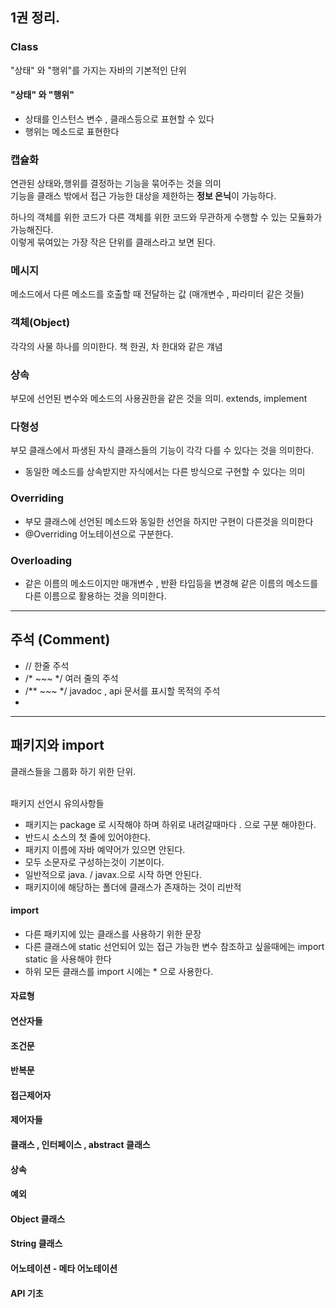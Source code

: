 ## 1권 정리.



### Class
"상태" 와 "행위"를 가지는 자바의 기본적인 단위

#### "상태" 와 "행위"
- 상태를 인스턴스 변수 , 클래스등으로 표현할 수 있다
- 행위는 메소드로 표현한다

### 캡슐화
연관된 상태와,행위를 결정하는 기능을 묶어주는 것을 의미<br>
기능을 클래스 밖에서 접근 가능한 대상을 제한하는 **정보 은닉**이 가능하다.

하나의 객체를 위한 코드가 다른 객체를 위한 코드와 무관하게 수행할 수 있는 모듈화가 가능해진다.<br>
이렇게 묶여있는 가장 작은 단위를 클래스라고 보면 된다.


### 메시지
메소드에서 다른 메소드를 호출할 때 전달하는 값  (매개변수 , 파라미터 같은 것들)

### 객체(Object)
각각의 사물 하나를 의미한다. 책 한권, 차 한대와 같은 걔념

### 상속
부모에 선언된 변수와 메소드의 사용권한을 같은 것을 의미.
extends, implement

### 다형성
부모 클래스에서 파생된 자식 클래스들의 기능이 각각 다를 수 있다는 것을 의미한다.
- 동일한 메소드를 상속받지만 자식에서는 다른 방식으로 구현할 수 있다는 의미

### Overriding
- 부모 클래스에 선언된 메소드와 동일한 선언을 하지만 구현이 다른것을 의미한다
- @Overriding 어노테이션으로 구분한다.

### Overloading
- 같은 이름의 메소드이지만 매개변수 , 반환 타입등을 변경해 같은 이름의 메소드를 다른 이름으로 활용하는 것을 의미한다.

-----


## 주석 (Comment)
- // 한줄 주석
- /*  ~~~ */ 여러 줄의 주석
- /** ~~~ */ javadoc , api 문서를 표시할 목적의 주석
- 



----

## 패키지와 import
클래스들을 그룹화 하기 위한 단위.

<br>
패키지 선언시 유의사항들

- 패키지는 package 로 시작해야 하며 하위로 내려갈때마다 . 으로 구분 해야한다.
- 반드시 소스의 첫 줄에 있어야한다.
- 패키지 이름에 자바 예약어가 있으면 안된다.
- 모두 소문자로 구성하는것이 기본이다.
- 일반적으로 java. / javax.으로 시작 하면 안된다.
- 패키지이에 해당하는 폴더에 클래스가 존재하는 것이 리반적


#### import

- 다른 패키지에 있는 클래스를 사용하기 위한 문장
- 다른 클래스에 static 선언되어 있는 접근 가능한 변수 참조하고 싶을때에는 import static 을 사용해야 한다
- 하위 모든 클래스를 import 시에는 * 으로 사용한다.

#### 자료형
#### 연산자들
#### 조건문
#### 반복문
#### 접근제어자
#### 제어자들
#### 클래스 , 인터페이스 , abstract 클래스
#### 상속
#### 예외
#### Object 클래스
#### String 클래스
#### 어노테이션 - 메타 어노테이션
#### API 기초